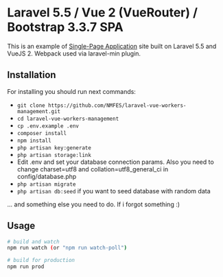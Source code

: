 # Laravel 5.5 / Vue 2 (VueRouter) / Bootstrap 3.3.7 SPA

This is an example of [Single-Page Application](https://en.wikipedia.org/wiki/Single-page_application) site built on Laravel 5.5 and VueJS 2. Webpack used via laravel-min plugin.

## Installation

For installing you should run next commands:

* `git clone https://github.com/NMFES/laravel-vue-workers-management.git`
* `cd laravel-vue-workers-management`
* `cp .env.example .env`
* `composer install`
* `npm install`
* `php artisan key:generate`
* `php artisan storage:link`
* Edit .env and set your database connection params. Also you need to change charset=utf8 and collation=utf8_general_ci in config/database.php
* `php artisan migrate`
* `php artisan db:seed` if you want to seed database with random data

... and something else you need to do. If i forgot something :)

## Usage

``` bash
# build and watch
npm run watch (or "npm run watch-poll")

# build for production
npm run prod
```
